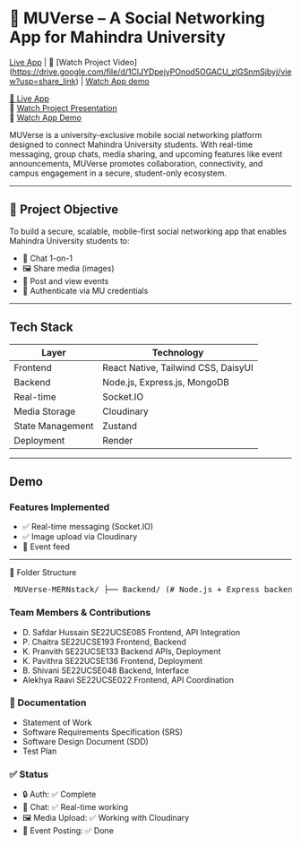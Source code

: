 # 📱 MUVerse – A Social Networking App for Mahindra University

 [Live App](https://muverse-mernstack-2.onrender.com/home) | 🎥 [Watch Project Video] (https://drive.google.com/file/d/1ClJYDpejyPOnod5OGACU_zlGSnmSjbyj/view?usp=share_link) |
 [Watch App demo]()

[🔗 Live App](https://muverse-mernstack-2.onrender.com/home)  
🎥 [Watch Project Presentation](https://drive.google.com/file/d/1ClJYDpejyPOnod5OGACU_zlGSnmSjbyj/view?usp=share_link)  
📱 [Watch App Demo](https://drive.google.com/file/d/1EgxujnJLlu_H_TEHcdafQLzjYimukX-e/view?usp=share_link)

MUVerse is a university-exclusive mobile social networking platform designed to connect Mahindra University students. With real-time messaging, group chats, media sharing, and upcoming features like event announcements, MUVerse promotes collaboration, connectivity, and campus engagement in a secure, student-only ecosystem.

---

## 🧠 Project Objective

To build a secure, scalable, mobile-first social networking app that enables Mahindra University students to:

- 📩 Chat 1-on-1 
- 🖼️ Share media (images)
- 📢 Post and view events 
- 🔐 Authenticate via MU credentials

---

## Tech Stack

| Layer | Technology |
|-------|------------|
| Frontend | React Native, Tailwind CSS, DaisyUI |
| Backend | Node.js, Express.js, MongoDB |
| Real-time | Socket.IO |
| Media Storage | Cloudinary |
| State Management | Zustand |
| Deployment | Render |

---

##  Demo

###  Features Implemented

- ✅ Real-time messaging (Socket.IO)
- ✅ Image upload via Cloudinary
- 🔄 Event feed 

---

📁 Folder Structure
<pre> MUVerse-MERNstack/ ├── Backend/ (# Node.js + Express backend) ├── Frontend/ (# React Native frontend) ├── docs/ (# Project documents) │ ├── Statement_of_Work.pdf │ ├── SRS.pdf │ └── SDD.pdf ├── README.md  </pre>


### Team Members & Contributions

- D. Safdar Hussain      SE22UCSE085     Frontend, API Integration
- P. Chaitra             SE22UCSE193     Frontend, Backend
- K. Pranvith            SE22UCSE133     Backend APIs, Deployment
- K. Pavithra            SE22UCSE136     Frontend, Deployment
- B. Shivani             SE22UCSE048     Backend, Interface
- Alekhya Raavi          SE22UCSE022     Frontend, API Coordination



### 📄 Documentation

- Statement of Work
- Software Requirements Specification (SRS)
- Software Design Document (SDD)
- Test Plan 


### ✅ Status

- 🔒 Auth: ✅ Complete
- 💬 Chat: ✅ Real-time working
- 🖼️ Media Upload: ✅ Working with Cloudinary
- 📅 Event Posting: ✅ Done


